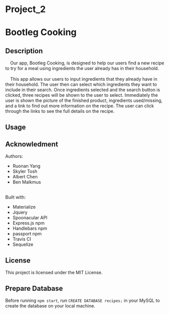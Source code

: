 # Project_2
# Bootleg Cooking

## Description
&nbsp;&nbsp;&nbsp;&nbsp;Our app, Bootleg Cooking, is designed to help our users find a new recipe to try for a meal using ingredients the user already has in their household. <br><br>
&nbsp;&nbsp;&nbsp;&nbsp;This app allows our users to input ingredients that they already have in their household. The user then can select which ingredients they want to include in their search. Once ingredients selected and the search button is clicked, three recipes will be shown to the user to select. Immediately the user is shown the picture of the finished product, ingredients used/missing, and a link to find out more information on the recipe. The user can click through the links to see the full details on the recipe. 

## Usage


## Acknowledment
Authors:<br>
* Ruonan Yang <br>
* Skyler Tosh <br>
* Albert Chen <br>
* Ben Malkmus <br><br>

Built with:<br>
* Materialize<br>
* Jquery<br>
* Spoonacular API <br>
* Express.js npm <br>
* Handlebars npm <br>
* passport npm <br>
* Travis CI <br>
* Sequelize 

## License
This project is licensed under the MIT License.
## Prepare Database
Before running `npm start`, run `CREATE DATABASE recipes;` in your MySQL to create the database on your local machine.
